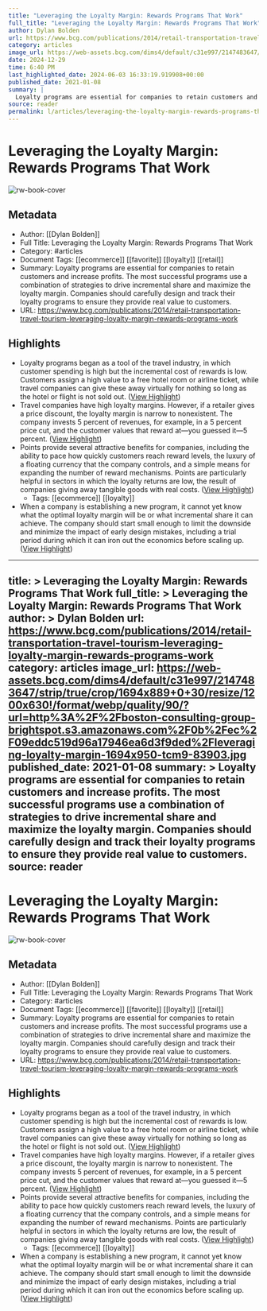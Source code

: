 ```yaml
---
title: "Leveraging the Loyalty Margin: Rewards Programs That Work"
full_title: "Leveraging the Loyalty Margin: Rewards Programs That Work"
author: Dylan Bolden
url: https://www.bcg.com/publications/2014/retail-transportation-travel-tourism-leveraging-loyalty-margin-rewards-programs-work
category: articles
image_url: https://web-assets.bcg.com/dims4/default/c31e997/2147483647/strip/true/crop/1694x889+0+30/resize/1200x630!/format/webp/quality/90/?url=http%3A%2F%2Fboston-consulting-group-brightspot.s3.amazonaws.com%2F0b%2Fec%2F09eddc519d96a17946ea6d3f9ded%2Fleveraging-loyalty-margin-1694x950-tcm9-83903.jpg
date: 2024-12-29
time: 6:40 PM
last_highlighted_date: 2024-06-03 16:33:19.919908+00:00
published_date: 2021-01-08
summary: |
  Loyalty programs are essential for companies to retain customers and increase profits. The most successful programs use a combination of strategies to drive incremental share and maximize the loyalty margin. Companies should carefully design and track their loyalty programs to ensure they provide real value to customers.
source: reader
permalink: l/articles/leveraging-the-loyalty-margin-rewards-programs-that-work
---
```

# Leveraging the Loyalty Margin: Rewards Programs That Work

![rw-book-cover](https://web-assets.bcg.com/dims4/default/c31e997/2147483647/strip/true/crop/1694x889+0+30/resize/1200x630!/format/webp/quality/90/?url=http%3A%2F%2Fboston-consulting-group-brightspot.s3.amazonaws.com%2F0b%2Fec%2F09eddc519d96a17946ea6d3f9ded%2Fleveraging-loyalty-margin-1694x950-tcm9-83903.jpg)

## Metadata
- Author: [[Dylan Bolden]]
- Full Title: Leveraging the Loyalty Margin: Rewards Programs That Work
- Category: #articles
- Document Tags: [[ecommerce]] [[favorite]] [[loyalty]] [[retail]] 
- Summary: Loyalty programs are essential for companies to retain customers and increase profits. The most successful programs use a combination of strategies to drive incremental share and maximize the loyalty margin. Companies should carefully design and track their loyalty programs to ensure they provide real value to customers.
- URL: https://www.bcg.com/publications/2014/retail-transportation-travel-tourism-leveraging-loyalty-margin-rewards-programs-work

## Highlights
- Loyalty programs began as a tool of the travel industry, in which customer spending is high but the incremental cost of rewards is low. Customers assign a high value to a free hotel room or airline ticket, while travel companies can give these away virtually for nothing so long as the hotel or flight is not sold out. ([View Highlight](https://read.readwise.io/read/01hze9q1rxz7kysy50mzq7jbbq))
- Travel companies have high loyalty margins. However, if a retailer gives a price discount, the loyalty margin is narrow to nonexistent. The company invests 5 percent of revenues, for example, in a 5 percent price cut, and the customer values that reward at—you guessed it—5 percent. ([View Highlight](https://read.readwise.io/read/01hze9v40qg80r8jc0d44jh4kx))
- Points provide several attractive benefits for companies, including the ability to pace how quickly customers reach reward levels, the luxury of a floating currency that the company controls, and a simple means for expanding the number of reward mechanisms. Points are particularly helpful in sectors in which the loyalty returns are low, the result of companies giving away tangible goods with real costs. ([View Highlight](https://read.readwise.io/read/01hze9x0wjpn1mehrthkr4c917))
    - Tags: [[ecommerce]] [[loyalty]] 
- When a company is establishing a new program, it cannot yet know what the optimal loyalty margin will be or what incremental share it can achieve. The company should start small enough to limit the downside and minimize the impact of early design mistakes, including a trial period during which it can iron out the economics before scaling up. ([View Highlight](https://read.readwise.io/read/01hze9yz3hjbv27aknbvvy91z1))


---
title: >
  Leveraging the Loyalty Margin: Rewards Programs That Work
full_title: >
  Leveraging the Loyalty Margin: Rewards Programs That Work
author: >
  Dylan Bolden
url: https://www.bcg.com/publications/2014/retail-transportation-travel-tourism-leveraging-loyalty-margin-rewards-programs-work
category: articles
image_url: https://web-assets.bcg.com/dims4/default/c31e997/2147483647/strip/true/crop/1694x889+0+30/resize/1200x630!/format/webp/quality/90/?url=http%3A%2F%2Fboston-consulting-group-brightspot.s3.amazonaws.com%2F0b%2Fec%2F09eddc519d96a17946ea6d3f9ded%2Fleveraging-loyalty-margin-1694x950-tcm9-83903.jpg
published_date: 2021-01-08
summary: >
  Loyalty programs are essential for companies to retain customers and increase profits. The most successful programs use a combination of strategies to drive incremental share and maximize the loyalty margin. Companies should carefully design and track their loyalty programs to ensure they provide real value to customers.
source: reader
---
# Leveraging the Loyalty Margin: Rewards Programs That Work

![rw-book-cover](https://web-assets.bcg.com/dims4/default/c31e997/2147483647/strip/true/crop/1694x889+0+30/resize/1200x630!/format/webp/quality/90/?url=http%3A%2F%2Fboston-consulting-group-brightspot.s3.amazonaws.com%2F0b%2Fec%2F09eddc519d96a17946ea6d3f9ded%2Fleveraging-loyalty-margin-1694x950-tcm9-83903.jpg)

## Metadata
- Author: [[Dylan Bolden]]
- Full Title: Leveraging the Loyalty Margin: Rewards Programs That Work
- Category: #articles
- Document Tags: [[ecommerce]] [[favorite]] [[loyalty]] [[retail]] 
- Summary: Loyalty programs are essential for companies to retain customers and increase profits. The most successful programs use a combination of strategies to drive incremental share and maximize the loyalty margin. Companies should carefully design and track their loyalty programs to ensure they provide real value to customers.
- URL: https://www.bcg.com/publications/2014/retail-transportation-travel-tourism-leveraging-loyalty-margin-rewards-programs-work

## Highlights
- Loyalty programs began as a tool of the travel industry, in which customer spending is high but the incremental cost of rewards is low. Customers assign a high value to a free hotel room or airline ticket, while travel companies can give these away virtually for nothing so long as the hotel or flight is not sold out. ([View Highlight](https://read.readwise.io/read/01hze9q1rxz7kysy50mzq7jbbq))
- Travel companies have high loyalty margins. However, if a retailer gives a price discount, the loyalty margin is narrow to nonexistent. The company invests 5 percent of revenues, for example, in a 5 percent price cut, and the customer values that reward at—you guessed it—5 percent. ([View Highlight](https://read.readwise.io/read/01hze9v40qg80r8jc0d44jh4kx))
- Points provide several attractive benefits for companies, including the ability to pace how quickly customers reach reward levels, the luxury of a floating currency that the company controls, and a simple means for expanding the number of reward mechanisms. Points are particularly helpful in sectors in which the loyalty returns are low, the result of companies giving away tangible goods with real costs. ([View Highlight](https://read.readwise.io/read/01hze9x0wjpn1mehrthkr4c917))
    - Tags: [[ecommerce]] [[loyalty]] 
- When a company is establishing a new program, it cannot yet know what the optimal loyalty margin will be or what incremental share it can achieve. The company should start small enough to limit the downside and minimize the impact of early design mistakes, including a trial period during which it can iron out the economics before scaling up. ([View Highlight](https://read.readwise.io/read/01hze9yz3hjbv27aknbvvy91z1))



